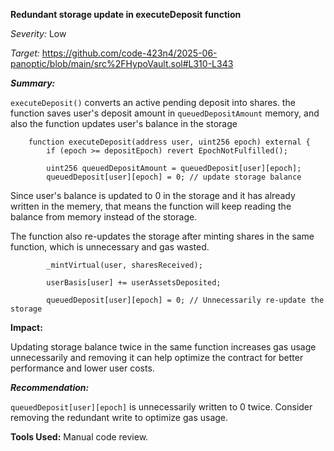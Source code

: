 **Redundant storage update in executeDeposit function**

_Severity:_ Low

_Target:_
https://github.com/code-423n4/2025-06-panoptic/blob/main/src%2FHypoVault.sol#L310-L343



***Summary:***

`executeDeposit()` converts an active pending deposit into shares. the function saves user's deposit amount in `queuedDepositAmount` memory, and also the function updates user's balance in the storage

```solidity
    function executeDeposit(address user, uint256 epoch) external {
        if (epoch >= depositEpoch) revert EpochNotFulfilled();

        uint256 queuedDepositAmount = queuedDeposit[user][epoch];
        queuedDeposit[user][epoch] = 0; // update storage balance
```

Since user's balance is updated to 0 in the storage and it has already written in the memery, that means the function will keep reading the balance from memory instead of the storage.

The function also re-updates the storage after minting shares in the same function, which is unnecessary and gas wasted.

```solidity
        _mintVirtual(user, sharesReceived);

        userBasis[user] += userAssetsDeposited;

        queuedDeposit[user][epoch] = 0; // Unnecessarily re-update the storage 
```



**Impact:**

Updating storage balance twice in the same function increases gas usage unnecessarily and removing it can help optimize the contract for better performance and lower user costs.



***Recommendation:***

`queuedDeposit[user][epoch]` is unnecessarily written to 0 twice. Consider removing the redundant write to optimize gas usage.

**Tools Used:**
Manual code review.
